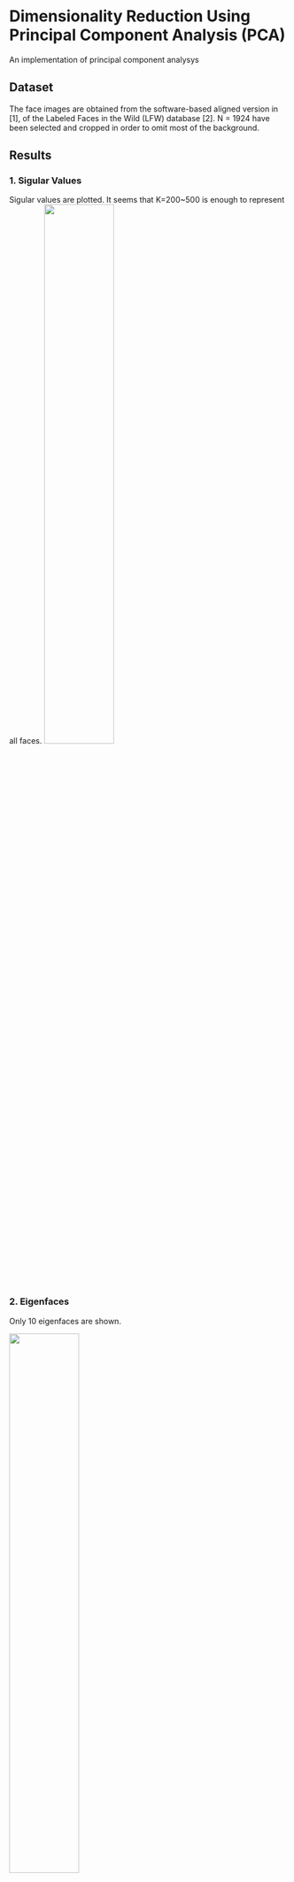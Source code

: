 # Dimensionality Reduction Using Principal Component Analysis (PCA)
An implementation of principal component analysys

## Dataset
The face images are obtained from the software-based aligned version in [1], of the Labeled Faces in the Wild (LFW) database [2]. N = 1924 have been selected and cropped in order to omit most of the background.

## Results
### 1. Sigular Values
Sigular values are plotted. It seems that K=200~500 is enough to represent all faces. 
<img src='https://user-images.githubusercontent.com/67979833/87225717-fdc25380-c35c-11ea-8932-b8f518ea90ae.png' width=50% height=50%/>

### 2. Eigenfaces
Only 10 eigenfaces are shown. 

<img src='https://user-images.githubusercontent.com/67979833/87225473-4973fd80-c35b-11ea-9744-7dd4da1dbeb5.png' width=50% height=50%/>

### 3. Dimensional Reduction
5 faces are dispalyed with original dimension (N = 1924) as well as lower dimension (K=50, 100, and 500). It seems that when K is small, it cannot reconstruct the original faces, but if K is increasing, it can represent the original faces well.  
<img src='https://user-images.githubusercontent.com/67979833/87225472-4842d080-c35b-11ea-9152-e07b3252605d.png' width=50% height=50%/>

## References
[1] L. Wolf, T. Hassner, Y. Taigman, Effective unconstrained face recognition by combining multiple descriptors and learned background statistics, IEEE Trans. Pattern Anal. Mach. Intell. 33 (10) (2011) 1978–1990.  
[2] E. Learned-Miller, G. Huang, A. RoyChowdhury, H. Li, and G. Hua, “Labeled Faces in the Wild: Updates and New Reporting Procedures,” Technical Report, University of Massachusetts, Amherst, No. UM-CS-2014- 003.  
